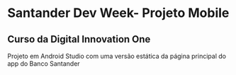 # Santander Dev Week- Projeto Mobile
## Curso da Digital Innovation One

Projeto em Android Studio com uma versão estática da página principal do app do Banco Santander
